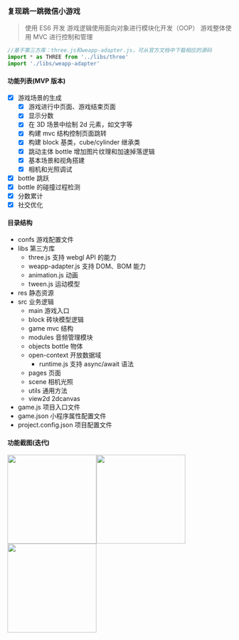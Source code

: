 ### 复现跳一跳微信小游戏

> 使用 ES6 开发
> 游戏逻辑使用面向对象进行模块化开发（OOP）
> 游戏整体使用 MVC 进行控制和管理

```JavaScript
//基于第三方库：three.js和weapp-adapter.js，可从官方文档中下载相应的源码
import * as THREE from '../libs/three'
import './libs/weapp-adapter'
```

#### 功能列表(MVP 版本)

- [x] 游戏场景的生成
  - [x] 游戏进行中页面、游戏结束页面
  - [x] 显示分数
  - [x] 在 3D 场景中绘制 2d 元素，如文字等
  - [x] 构建 mvc 结构控制页面跳转
  - [x] 构建 block 基类，cube/cylinder 继承类
  - [x] 跳动主体 bottle 增加图片纹理和加速掉落逻辑
  - [x] 基本场景和视角搭建
  - [x] 相机和光照调试
- [x] bottle 跳跃
- [x] bottle 的碰撞过程检测
- [x] 分数累计
- [x] 社交优化

#### 目录结构

- confs 游戏配置文件
- libs 第三方库
  - three.js 支持 webgl API 的能力
  - weapp-adapter.js 支持 DOM、BOM 能力
  - animation.js 动画
  - tween.js 运动模型
- res 静态资源
- src 业务逻辑
  - main 游戏入口
  - block 砖块模型逻辑
  - game mvc 结构
  - modules 音频管理模块
  - objects bottle 物体
  - open-context 开放数据域
    - runtime.js 支持 async/await 语法
  - pages 页面
  - scene 相机光照
  - utils 通用方法
  - view2d 2dcanvas
- game.js 项目入口文件
- game.json 小程序属性配置文件
- project.config.json 项目配置文件

#### 功能截图(迭代)

<image width='200' src="https://github.com/wussss/my-hop/blob/master/screenshot/first.gif"></image><image width='200' src="https://github.com/wussss/my-hop/blob/master/screenshot/second.png"></image><image width='200' src="https://github.com/wussss/my-hop/blob/master/screenshot/third.png"></image>
